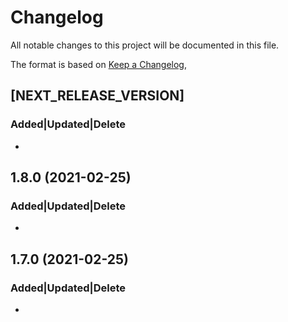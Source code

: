 # Changelog
All notable changes to this project will be documented in this file.
 
The format is based on [Keep a Changelog](https://keepachangelog.com/en/1.0.0/),

## [NEXT_RELEASE_VERSION]
### Added|Updated|Delete 
- 

## 1.8.0 (2021-02-25)
### Added|Updated|Delete 
- 

## 1.7.0 (2021-02-25)
### Added|Updated|Delete 
- 

